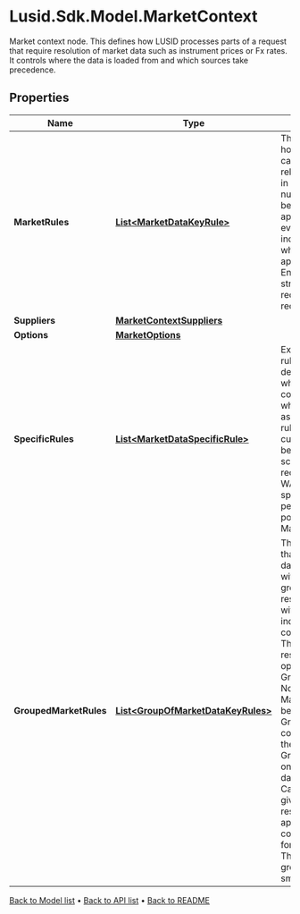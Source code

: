 # Lusid.Sdk.Model.MarketContext
Market context node. This defines how LUSID processes parts of a request that require resolution of market data such as instrument prices or Fx rates. It controls where the data is loaded from and which sources take precedence.

## Properties

Name | Type | Description | Notes
------------ | ------------- | ------------- | -------------
**MarketRules** | [**List&lt;MarketDataKeyRule&gt;**](MarketDataKeyRule.md) | The set of rules that define how to resolve particular use cases. These can be relatively general or specific in nature. Nominally any number are possible and will be processed in order where applicable. However, there is evidently a potential for increased computational cost where many rules must be applied to resolve data. Ensuring that portfolios are structured in such a way as to reduce the number of rules required is therefore sensible. | [optional] 
**Suppliers** | [**MarketContextSuppliers**](MarketContextSuppliers.md) |  | [optional] 
**Options** | [**MarketOptions**](MarketOptions.md) |  | [optional] 
**SpecificRules** | [**List&lt;MarketDataSpecificRule&gt;**](MarketDataSpecificRule.md) | Extends market data key rules to be able to catch dependencies depending on where the dependency comes from, as opposed to what the dependency is asking for. Using two specific rules, one could instruct rates curves requested by bonds to be retrieved from a different scope than rates curves requested by swaps. WARNING: The use of specific rules impacts performance. Where possible, one should use MarketDataKeyRules only. | [optional] 
**GroupedMarketRules** | [**List&lt;GroupOfMarketDataKeyRules&gt;**](GroupOfMarketDataKeyRules.md) | The list of groups of rules that will be used in market data resolution. Rules given within a group will, if the group is being used to resolve data, all be applied with the results of those individual resolution attempts combined into a single result. The method for combining results is determined by the operation detailed in the GroupOfMarketDataKeyRules.              Notes: - When resolving MarketData, MarketRules will be applied first followed by GroupedMarketRules if data could not be found using only the MarketRules provided. - GroupedMarketRules can only be used for resolving data from the QuoteStore.              Caution: As every rule in a given group will be applied in resolution if the group is applied, groups are computationally expensive for market data resolution. Therefore, heuristically, rule groups should be kept as small as possible. | [optional] 

[Back to Model list](../README.md#documentation-for-models) &#8226; [Back to API list](../README.md#documentation-for-api-endpoints) &#8226; [Back to README](../README.md)


